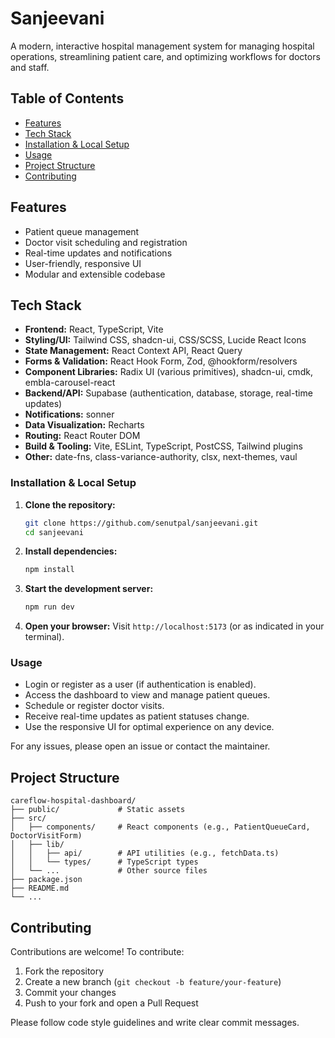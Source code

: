 # Sanjeevani

A modern, interactive hospital management system for managing hospital operations, streamlining patient care, and optimizing workflows for doctors and staff.

## Table of Contents
- [Features](#features)
- [Tech Stack](#tech-stack)
- [Installation & Local Setup](#installation--local-setup)
- [Usage](#usage)
- [Project Structure](#project-structure)
- [Contributing](#contributing)


## Features
- Patient queue management
- Doctor visit scheduling and registration
- Real-time updates and notifications
- User-friendly, responsive UI
- Modular and extensible codebase

## Tech Stack
- **Frontend:** React, TypeScript, Vite
- **Styling/UI:** Tailwind CSS, shadcn-ui, CSS/SCSS, Lucide React Icons
- **State Management:** React Context API, React Query
- **Forms & Validation:** React Hook Form, Zod, @hookform/resolvers
- **Component Libraries:** Radix UI (various primitives), shadcn-ui, cmdk, embla-carousel-react
- **Backend/API:** Supabase (authentication, database, storage, real-time updates)
- **Notifications:** sonner
- **Data Visualization:** Recharts
- **Routing:** React Router DOM
- **Build & Tooling:** Vite, ESLint, TypeScript, PostCSS, Tailwind plugins
- **Other:** date-fns, class-variance-authority, clsx, next-themes, vaul


### Installation & Local Setup
1. **Clone the repository:**
   ```sh
   git clone https://github.com/senutpal/sanjeevani.git
   cd sanjeevani
   ```
2. **Install dependencies:**
   ```sh
   npm install
   ```
3. **Start the development server:**
   ```sh
   npm run dev
   ```
4. **Open your browser:**
   Visit `http://localhost:5173` (or as indicated in your terminal).

### Usage
- Login or register as a user (if authentication is enabled).
- Access the dashboard to view and manage patient queues.
- Schedule or register doctor visits.
- Receive real-time updates as patient statuses change.
- Use the responsive UI for optimal experience on any device.

For any issues, please open an issue or contact the maintainer.

## Project Structure
```
careflow-hospital-dashboard/
├── public/             # Static assets
├── src/
│   ├── components/     # React components (e.g., PatientQueueCard, DoctorVisitForm)
│   ├── lib/
│   │   ├── api/        # API utilities (e.g., fetchData.ts)
│   │   └── types/      # TypeScript types
│   └── ...             # Other source files
├── package.json
├── README.md
└── ...
```

## Contributing
Contributions are welcome! To contribute:
1. Fork the repository
2. Create a new branch (`git checkout -b feature/your-feature`)
3. Commit your changes
4. Push to your fork and open a Pull Request

Please follow code style guidelines and write clear commit messages.


